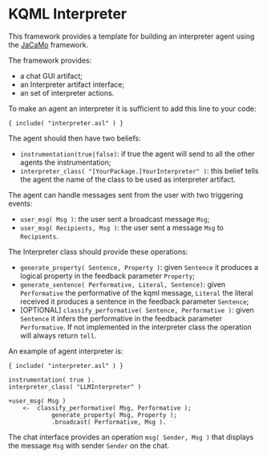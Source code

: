 # KQML Interpreter

This framework provides a template for building an interpreter agent using the [JaCaMo](https://jacamo-lang.github.io/) framework.

The framework provides:

- a chat GUI artifact;
- an Interpreter artifact interface;
- an set of interpreter actions.

To make an agent an interpreter it is sufficient to add this line to your code:

```
{ include( "interpreter.asl" ) }
```

The agent should then have two beliefs:

- `instrumentation(true|false)`: if true the agent will send to all the other agents the instrumentation;
- `interpreter_class( "[YourPackage.]YourInterpreter" )`: this belief tells the agent the name of the class to be used as interpreter artifact.

The agent can handle messages sent from the user with two triggering events:

- `user_msg( Msg )`: the user sent a broadcast message `Msg`;
- `user_msg( Recipients, Msg )`: the user sent a message `Msg` to `Recipients`.

The Interpreter class should provide these operations:

- `generate_property( Sentence, Property )`: given `Sentence` it produces a logical property in the feedback parameter `Property`;
- `generate_sentence( Performative, Literal, Sentence)`: given `Performative` the performative of the kqml message, `Literal` the literal received it produces a sentence in the feedback parameter `Sentence`;
- [OPTIONAL] `classify_performative( Sentence, Performative )`: given `Sentence` it infers the performative in the feedback parameter `Performative`. If not implemented in the interpreter class the operation will always return `tell`.

An example of agent interpreter is:

```
{ include( "interpreter.asl" ) }

instrumentation( true ).
interpreter_class( "LLMInterpreter" )

+user_msg( Msg )
	<-	classify_performative( Msg, Performative );
			generate_property( Msg, Property );
			.broadcast( Performative, Msg ).
```

The chat interface provides an operation `msg( Sender, Msg )` that displays the message `Msg` with sender `Sender` on the chat.
